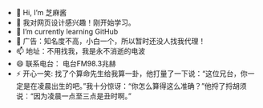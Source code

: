 - 👋 Hi, I’m 芝麻酱
- 👀 我对网页设计感兴趣！刚开始学习。
- 🌱 I’m currently learning GitHub
- 💞️ 广告：知名度不高，小白一个，所以暂时还没人找我代理！
- 📫 地址：不用找我，我是永不消逝的电波
- 😄 联系电台： 电台FM98.3兆赫
- ⚡ 开心一笑: 找了个算命先生给我算一卦，他打量了一下说：“这位兄台，你一定是在凌晨出生的吧。”我十分惊讶：“你怎么算得这么准确？”他捋了捋胡须说：“因为凌晨一点至三点是丑时啊。”

<!---
zhimajiang-jpg/zhimajiang-jpg is a ✨ special ✨ repository because its `README.md` (this file) appears on your GitHub profile.
You can click the Preview link to take a look at your changes.
--->

